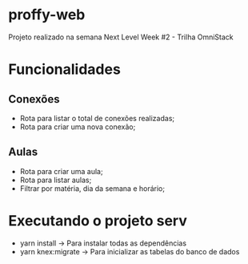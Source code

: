 # proffy-web
Projeto realizado na semana Next Level Week #2 - Trilha OmniStack

# Funcionalidades

## Conexões

- Rota para listar o total de conexões realizadas;
- Rota para criar uma nova conexão;

## Aulas

- Rota para criar uma aula;
- Rota para listar aulas;
- Filtrar por matéria, dia da semana e horário;

# Executando o projeto serv

- yarn install ->
  Para instalar todas as dependências
- yarn knex:migrate ->
  Para inicializar as tabelas do banco de dados
